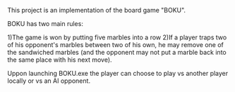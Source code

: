 This project is an implementation of the board game "BOKU".

BOKU has two main rules:

1)The game is won by putting five marbles into a row
2)If a player traps two of his opponent's marbles between two of his own, he may remove one of the sandwiched marbles (and the opponent may not put a marble back into the same place with his next move).

Uppon launching BOKU.exe the player can choose to play vs another player locally or vs an AI opponent.
